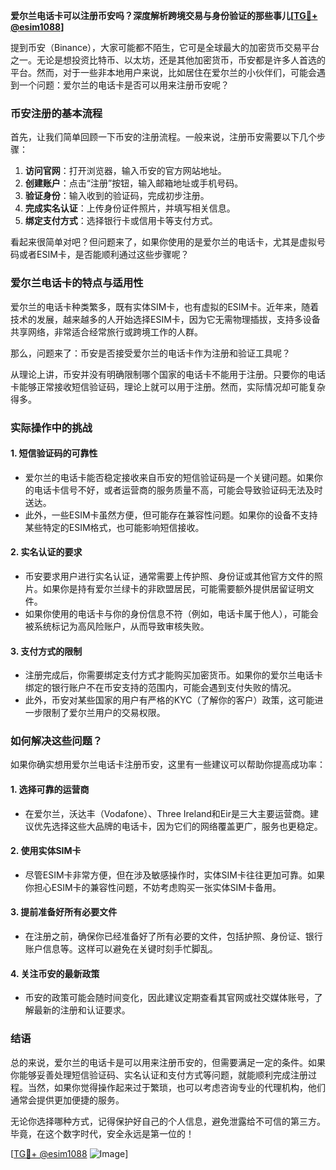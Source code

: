 **爱尔兰电话卡可以注册币安吗？深度解析跨境交易与身份验证的那些事儿[[TG💪+ @esim1088](https://t.me/s/esim1088)]**

提到币安（Binance），大家可能都不陌生，它可是全球最大的加密货币交易平台之一。无论是想投资比特币、以太坊，还是其他加密货币，币安都是许多人首选的平台。然而，对于一些非本地用户来说，比如居住在爱尔兰的小伙伴们，可能会遇到一个问题：爱尔兰的电话卡是否可以用来注册币安呢？

### 币安注册的基本流程

首先，让我们简单回顾一下币安的注册流程。一般来说，注册币安需要以下几个步骤：

1. **访问官网**：打开浏览器，输入币安的官方网站地址。
2. **创建账户**：点击“注册”按钮，输入邮箱地址或手机号码。
3. **验证身份**：输入收到的验证码，完成初步注册。
4. **完成实名认证**：上传身份证件照片，并填写相关信息。
5. **绑定支付方式**：选择银行卡或信用卡等支付方式。

看起来很简单对吧？但问题来了，如果你使用的是爱尔兰的电话卡，尤其是虚拟号码或者ESIM卡，是否能顺利通过这些步骤呢？

### 爱尔兰电话卡的特点与适用性

爱尔兰的电话卡种类繁多，既有实体SIM卡，也有虚拟的ESIM卡。近年来，随着技术的发展，越来越多的人开始选择ESIM卡，因为它无需物理插拔，支持多设备共享网络，非常适合经常旅行或跨境工作的人群。

那么，问题来了：币安是否接受爱尔兰的电话卡作为注册和验证工具呢？

从理论上讲，币安并没有明确限制哪个国家的电话卡不能用于注册。只要你的电话卡能够正常接收短信验证码，理论上就可以用于注册。然而，实际情况却可能复杂得多。

### 实际操作中的挑战

#### 1. **短信验证码的可靠性**
   - 爱尔兰的电话卡能否稳定接收来自币安的短信验证码是一个关键问题。如果你的电话卡信号不好，或者运营商的服务质量不高，可能会导致验证码无法及时送达。
   - 此外，一些ESIM卡虽然方便，但可能存在兼容性问题。如果你的设备不支持某些特定的ESIM格式，也可能影响短信接收。

#### 2. **实名认证的要求**
   - 币安要求用户进行实名认证，通常需要上传护照、身份证或其他官方文件的照片。如果你是持有爱尔兰绿卡的非欧盟居民，可能需要额外提供居留证明文件。
   - 如果你使用的电话卡与你的身份信息不符（例如，电话卡属于他人），可能会被系统标记为高风险账户，从而导致审核失败。

#### 3. **支付方式的限制**
   - 注册完成后，你需要绑定支付方式才能购买加密货币。如果你的爱尔兰电话卡绑定的银行账户不在币安支持的范围内，可能会遇到支付失败的情况。
   - 此外，币安对某些国家的用户有严格的KYC（了解你的客户）政策，这可能进一步限制了爱尔兰用户的交易权限。

### 如何解决这些问题？

如果你确实想用爱尔兰电话卡注册币安，这里有一些建议可以帮助你提高成功率：

#### 1. **选择可靠的运营商**
   - 在爱尔兰，沃达丰（Vodafone）、Three Ireland和Eir是三大主要运营商。建议优先选择这些大品牌的电话卡，因为它们的网络覆盖更广，服务也更稳定。

#### 2. **使用实体SIM卡**
   - 尽管ESIM卡非常方便，但在涉及敏感操作时，实体SIM卡往往更加可靠。如果你担心ESIM卡的兼容性问题，不妨考虑购买一张实体SIM卡备用。

#### 3. **提前准备好所有必要文件**
   - 在注册之前，确保你已经准备好了所有必要的文件，包括护照、身份证、银行账户信息等。这样可以避免在关键时刻手忙脚乱。

#### 4. **关注币安的最新政策**
   - 币安的政策可能会随时间变化，因此建议定期查看其官网或社交媒体账号，了解最新的注册和认证要求。

### 结语

总的来说，爱尔兰的电话卡是可以用来注册币安的，但需要满足一定的条件。如果你能够妥善处理短信验证码、实名认证和支付方式等问题，就能顺利完成注册过程。当然，如果你觉得操作起来过于繁琐，也可以考虑咨询专业的代理机构，他们通常会提供更加便捷的服务。

无论你选择哪种方式，记得保护好自己的个人信息，避免泄露给不可信的第三方。毕竟，在这个数字时代，安全永远是第一位的！

[[TG💪+ @esim1088](https://t.me/s/esim1088) ![Image](https://i.postimg.cc/4NQfJmqS/Snipaste-2025-05-13-00-14-12.png)]
